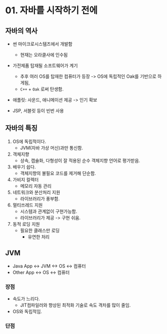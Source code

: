 # 01. 자바를 시작하기 전에

## 자바의 역사

- 썬 마이크로시스템즈에서 개발함

  - 현재는 오라클사에 인수됨

- 가전제품 탑재될 소프트웨어가 계기

  - 추후 여러 OS를 탑재한 컴퓨터가 등장 -> OS에 독립적인 Oak를 기반으로 하게됨,
  - `C++` + `Oak` 로써 탄생함.

- 애플릿: 사운드, 애니메이션 제공 -> 인기 확보

- JSP, 서블릿 등이 빈번 사용

## 자바의 특징

1. OS에 독립적이다.
   - JVM(자바 가상 머신)과만 통신함.
2. 객체지향
   - 상속, 캡슐화, 다형성이 잘 적용된 순수 객체지향 언어로 평가받음.
3. 배우기 쉽다.
   - 객체지향의 불필요 코드를 제거해 단순함.
4. 가비지 컬렉터
   - 메모리 자동 관리
5. 네트워크와 분산처리 지원
   - 라이브러리가 풍부함.
6. 멀티쓰레드 지원
   - 시스템과 관계없이 구현가능함.
   - 라이브러리가 제공 -> 구현 쉬움.
7. 동적 로딩 지원
   - 필요한 클래스만 로딩
     - 유연한 처리

## JVM

- Java App <-> JVM <-> OS <-> 컴퓨터
- Other App <-> OS <-> 컴퓨터

### 장점

- 속도가 느리다.
  - JIT컴파일러와 향상된 최적화 기술로 속도 격차를 많이 줄임.
- OS와 독립적임.

### 단점
